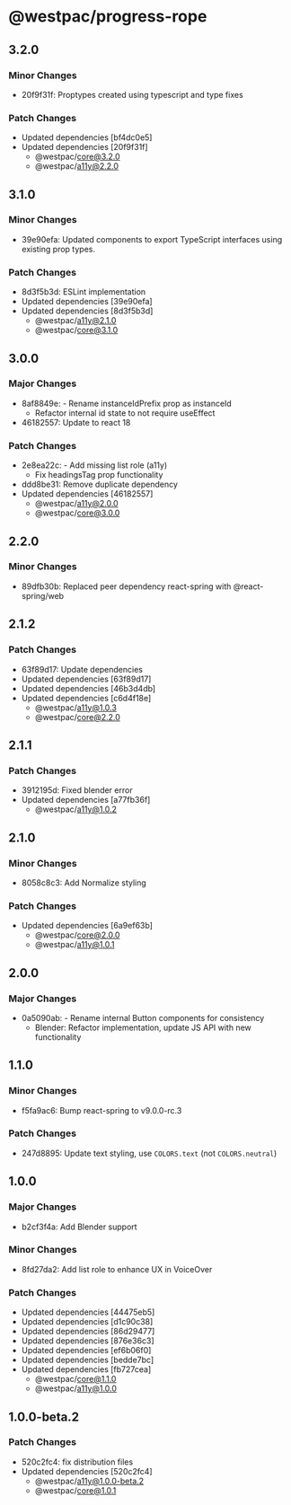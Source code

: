 # @westpac/progress-rope

## 3.2.0

### Minor Changes

- 20f9f31f: Proptypes created using typescript and type fixes

### Patch Changes

- Updated dependencies [bf4dc0e5]
- Updated dependencies [20f9f31f]
  - @westpac/core@3.2.0
  - @westpac/a11y@2.2.0

## 3.1.0

### Minor Changes

- 39e90efa: Updated components to export TypeScript interfaces using existing prop types.

### Patch Changes

- 8d3f5b3d: ESLint implementation
- Updated dependencies [39e90efa]
- Updated dependencies [8d3f5b3d]
  - @westpac/a11y@2.1.0
  - @westpac/core@3.1.0

## 3.0.0

### Major Changes

- 8af8849e: - Rename instanceIdPrefix prop as instanceId
  - Refactor internal id state to not require useEffect
- 46182557: Update to react 18

### Patch Changes

- 2e8ea22c: - Add missing list role (a11y)
  - Fix headingsTag prop functionality
- ddd8be31: Remove duplicate dependency
- Updated dependencies [46182557]
  - @westpac/a11y@2.0.0
  - @westpac/core@3.0.0

## 2.2.0

### Minor Changes

- 89dfb30b: Replaced peer dependency react-spring with @react-spring/web

## 2.1.2

### Patch Changes

- 63f89d17: Update dependencies
- Updated dependencies [63f89d17]
- Updated dependencies [46b3d4db]
- Updated dependencies [c6d4f18e]
  - @westpac/a11y@1.0.3
  - @westpac/core@2.2.0

## 2.1.1

### Patch Changes

- 3912195d: Fixed blender error
- Updated dependencies [a77fb36f]
  - @westpac/a11y@1.0.2

## 2.1.0

### Minor Changes

- 8058c8c3: Add Normalize styling

### Patch Changes

- Updated dependencies [6a9ef63b]
  - @westpac/core@2.0.0
  - @westpac/a11y@1.0.1

## 2.0.0

### Major Changes

- 0a5090ab: - Rename internal Button components for consistency
  - Blender: Refactor implementation, update JS API with new functionality

## 1.1.0

### Minor Changes

- f5fa9ac6: Bump react-spring to v9.0.0-rc.3

### Patch Changes

- 247d8895: Update text styling, use `COLORS.text` (not `COLORS.neutral`)

## 1.0.0

### Major Changes

- b2cf3f4a: Add Blender support

### Minor Changes

- 8fd27da2: Add list role to enhance UX in VoiceOver

### Patch Changes

- Updated dependencies [44475eb5]
- Updated dependencies [d1c90c38]
- Updated dependencies [86d29477]
- Updated dependencies [876e36c3]
- Updated dependencies [ef6b06f0]
- Updated dependencies [bedde7bc]
- Updated dependencies [fb727cea]
  - @westpac/core@1.1.0
  - @westpac/a11y@1.0.0

## 1.0.0-beta.2

### Patch Changes

- 520c2fc4: fix distribution files
- Updated dependencies [520c2fc4]
  - @westpac/a11y@1.0.0-beta.2
  - @westpac/core@1.0.1
